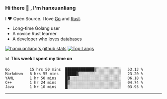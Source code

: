 ### Hi there 👋 , I'm hanxuanliang

<!--
**hanxuanliang/hanxuanliang** is a ✨ _special_ ✨ repository because its `README.md` (this file) appears on your GitHub profile.

Here are some ideas to get you started:

- 🔭 I’m currently working on ...
- 🌱 I’m currently learning ...
- 👯 I’m looking to collaborate on ...
- 🤔 I’m looking for help with ...
- 💬 Ask me about ...
- 📫 How to reach me: ...
- 😄 Pronouns: ...
- ⚡ Fun fact: ...
-->
I ❤ Open Source. I love [Go](https://golang.org) and [Rust](https://www.rust-lang.org/zh-CN/).

* Long-time Golang user
* A novice Rust learner
* A developer who loves databases

[![hanxuanliang's github stats](https://github-readme-stats.vercel.app/api/top-langs/?username=hanxuanliang&hide=html)](https://github.com/anuraghazra/github-readme-stats)
[![Top Langs](https://github-readme-stats.vercel.app/api?username=hanxuanliang&show_icons=true&count_private=true&line_height=40)](https://github.com/anuraghazra/github-readme-stats)

📊 **This week I spent my time on**
<!--START_SECTION:waka-->
```text
Go         15 hrs 50 mins  █████████████▒░░░░░░░░░░░   53.13 % 
Markdown   6 hrs 55 mins   █████▓░░░░░░░░░░░░░░░░░░░   23.20 % 
YAML       1 hr 50 mins    █▓░░░░░░░░░░░░░░░░░░░░░░░   06.18 % 
C++        1 hr 24 mins    █▒░░░░░░░░░░░░░░░░░░░░░░░   04.74 % 
Java       1 hr 10 mins    █░░░░░░░░░░░░░░░░░░░░░░░░   03.93 % 
```
<!--END_SECTION:waka-->

***
